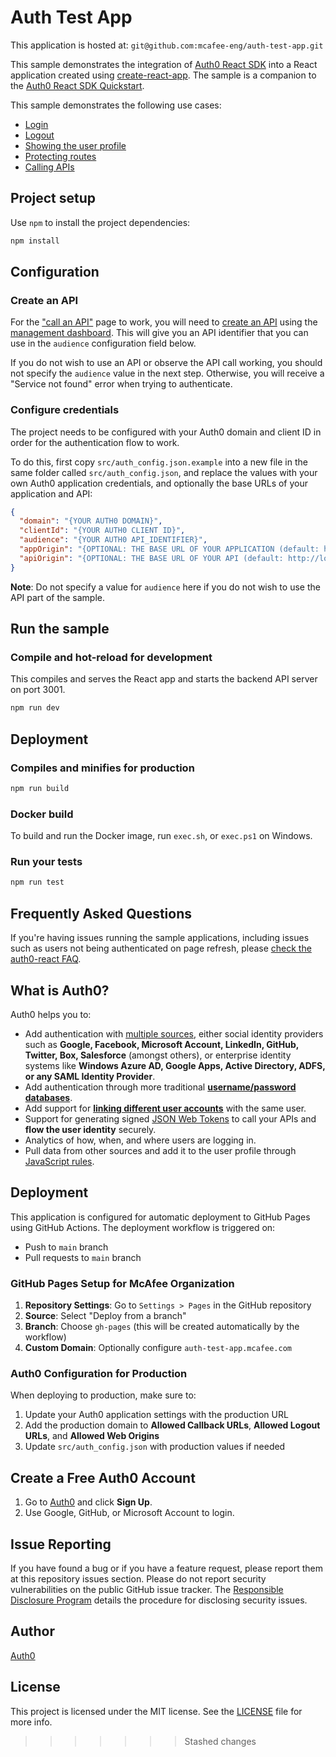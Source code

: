 # Auth Test App

This application is hosted at: `git@github.com:mcafee-eng/auth-test-app.git`

This sample demonstrates the integration of [Auth0 React SDK](https://github.com/auth0/auth0-react) into a React application created using [create-react-app](https://reactjs.org/docs/create-a-new-react-app.html). The sample is a companion to the [Auth0 React SDK Quickstart](https://auth0.com/docs/quickstart/spa/react).

This sample demonstrates the following use cases:

- [Login](https://github.com/auth0-samples/auth0-react-samples/blob/master/Sample-01/src/components/NavBar.js#L72-L79)
- [Logout](https://github.com/auth0-samples/auth0-react-samples/blob/master/Sample-01/src/components/NavBar.js#L102-L108)
- [Showing the user profile](https://github.com/auth0-samples/auth0-react-samples/blob/master/Sample-01/src/views/Profile.js)
- [Protecting routes](https://github.com/auth0-samples/auth0-react-samples/blob/master/Sample-01/src/views/Profile.js#L33)
- [Calling APIs](https://github.com/auth0-samples/auth0-react-samples/blob/master/Sample-01/src/views/ExternalApi.js)

## Project setup

Use `npm` to install the project dependencies:

```bash
npm install
```

## Configuration

### Create an API

For the ["call an API"](https://auth0.com/docs/quickstart/spa/react/02-calling-an-api) page to work, you will need to [create an API](https://auth0.com/docs/apis) using the [management dashboard](https://manage.auth0.com/#/apis). This will give you an API identifier that you can use in the `audience` configuration field below.

If you do not wish to use an API or observe the API call working, you should not specify the `audience` value in the next step. Otherwise, you will receive a "Service not found" error when trying to authenticate.

### Configure credentials

The project needs to be configured with your Auth0 domain and client ID in order for the authentication flow to work.

To do this, first copy `src/auth_config.json.example` into a new file in the same folder called `src/auth_config.json`, and replace the values with your own Auth0 application credentials, and optionally the base URLs of your application and API:

```json
{
  "domain": "{YOUR AUTH0 DOMAIN}",
  "clientId": "{YOUR AUTH0 CLIENT ID}",
  "audience": "{YOUR AUTH0 API_IDENTIFIER}",
  "appOrigin": "{OPTIONAL: THE BASE URL OF YOUR APPLICATION (default: http://localhost:3000)}",
  "apiOrigin": "{OPTIONAL: THE BASE URL OF YOUR API (default: http://localhost:3001)}"
}
```

**Note**: Do not specify a value for `audience` here if you do not wish to use the API part of the sample.

## Run the sample

### Compile and hot-reload for development

This compiles and serves the React app and starts the backend API server on port 3001.

```bash
npm run dev
```

## Deployment

### Compiles and minifies for production

```bash
npm run build
```

### Docker build

To build and run the Docker image, run `exec.sh`, or `exec.ps1` on Windows.

### Run your tests

```bash
npm run test
```

## Frequently Asked Questions

If you're having issues running the sample applications, including issues such as users not being authenticated on page refresh, please [check the auth0-react FAQ](https://github.com/auth0/auth0-react/blob/master/FAQ.md).

## What is Auth0?

Auth0 helps you to:

* Add authentication with [multiple sources](https://auth0.com/docs/identityproviders), either social identity providers such as **Google, Facebook, Microsoft Account, LinkedIn, GitHub, Twitter, Box, Salesforce** (amongst others), or enterprise identity systems like **Windows Azure AD, Google Apps, Active Directory, ADFS, or any SAML Identity Provider**.
* Add authentication through more traditional **[username/password databases](https://auth0.com/docs/connections/database/custom-db)**.
* Add support for **[linking different user accounts](https://auth0.com/docs/users/user-account-linking)** with the same user.
* Support for generating signed [JSON Web Tokens](https://auth0.com/docs/tokens/json-web-tokens) to call your APIs and **flow the user identity** securely.
* Analytics of how, when, and where users are logging in.
* Pull data from other sources and add it to the user profile through [JavaScript rules](https://auth0.com/docs/rules).

## Deployment

This application is configured for automatic deployment to GitHub Pages using GitHub Actions. The deployment workflow is triggered on:
- Push to `main` branch
- Pull requests to `main` branch

### GitHub Pages Setup for McAfee Organization

1. **Repository Settings**: Go to `Settings > Pages` in the GitHub repository
2. **Source**: Select "Deploy from a branch" 
3. **Branch**: Choose `gh-pages` (this will be created automatically by the workflow)
4. **Custom Domain**: Optionally configure `auth-test-app.mcafee.com`

### Auth0 Configuration for Production

When deploying to production, make sure to:
1. Update your Auth0 application settings with the production URL
2. Add the production domain to **Allowed Callback URLs**, **Allowed Logout URLs**, and **Allowed Web Origins**
3. Update `src/auth_config.json` with production values if needed

## Create a Free Auth0 Account

1. Go to [Auth0](https://auth0.com) and click **Sign Up**.
2. Use Google, GitHub, or Microsoft Account to login.

## Issue Reporting

If you have found a bug or if you have a feature request, please report them at this repository issues section. Please do not report security vulnerabilities on the public GitHub issue tracker. The [Responsible Disclosure Program](https://auth0.com/responsible-disclosure-policy) details the procedure for disclosing security issues.

## Author

[Auth0](https://auth0.com)

## License

This project is licensed under the MIT license. See the [LICENSE](../LICENSE) file for more info.
>>>>>>> Stashed changes
